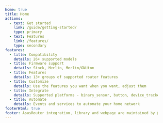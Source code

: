 ```yaml
---
home: true
title: Home
actions:
  - text: Get started
    link: /guide/getting-started/
    type: primary
  - text: Features
    link: /features/
    type: secondary
features:
  - title: Compatibility
    details: 26+ supported models
  - title: Firmware support
    details: Stock, Merlin, Merlin/GNUton
  - title: Features
    details: 13+ groups of supported router features
  - title: Customize
    details: Use the features you want when you want, adjust them
  - title: Integrate
    details: Supported platforms - binary_sensor, button, device_tracker, light, sensor, switch, update
  - title: Automate
    details: Events and services to automate your home network
footerHtml: true
footer: AsusRouter integration, library and webpage are maintained by @Vaskivskyi<br/><br/><a href="https://www.buymeacoffee.com/vaskivskyi" target="_blank"><img src="https://cdn.buymeacoffee.com/buttons/v2/default-blue.png" alt="Buy Me A Coffee" height="60px" /></a>
---
```

